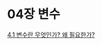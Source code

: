 # 04장 변수
[4.1 변수란 무엇인가? 왜 필요한가?](https://github.com/soohyuneee/modern-javascript-deep-dive/blob/main/04-%EB%B3%80%EC%88%98/4.1-%EB%B3%80%EC%88%98%EB%9E%80%20%EB%AC%B4%EC%97%87%EC%9D%B8%EA%B0%80%3F%20%EC%99%9C%20%ED%95%84%EC%9A%94%ED%95%9C%EA%B0%80%3F.md)
